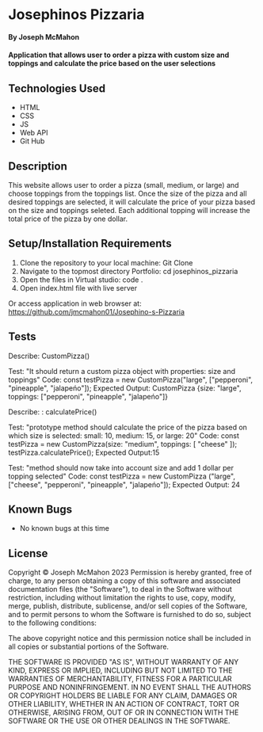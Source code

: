 # Josephinos Pizzaria

#### By Joseph McMahon

#### Application that allows user to order a pizza with custom size and toppings and calculate the price based on the user selections 

## Technologies Used

* HTML
* CSS
* JS
* Web API
* Git Hub


## Description

This website allows user to order a pizza (small, medium, or large) and choose toppings from the toppings list. Once the size of the pizza and all desired toppings are selected, it will calculate the price of your pizza based on the size and toppings seleted. Each additional topping will increase the total price of the pizza by one dollar. 
## Setup/Installation Requirements

1. Clone the repository to your local machine: 
Git Clone
2. Navigate to the topmost directory Portfolio:
cd josephinos_pizzaria
3. Open the files in Virtual studio:
code .
4. Open index.html file with live server

Or access application in web browser at: 
https://github.com/jmcmahon01/Josephino-s-Pizzaria

## Tests
Describe: CustomPizza()

Test: "It should return a custom pizza object with properties: size and toppings"
Code: const testPizza = new CustomPizza("large", ["pepperoni", "pineapple", "jalapeńo"]);
Expected Output: CustomPizza {size: "large", toppings: ["pepperoni", "pineapple", "jalapeńo"]}

Describe: : calculatePrice()

Test: "prototype method should calculate the price of the pizza based on which size is selected: small: 10, medium: 15, or large: 20"
Code: const testPizza = new CustomPizza(size: "medium", toppings: [ "cheese" ]);
      testPizza.calculatePrice(); 
Expected Output:15

Test: "method should now take into account size and add 1 dollar per topping selected"
Code: const testPizza = new CustomPizza ("large", ["cheese", "pepperoni", "pineapple", "jalapeńo"]);
Expected Output: 24
















## Known Bugs
* No known bugs at this time


## License
Copyright © Joseph McMahon 2023
Permission is hereby granted, free of charge, to any person obtaining a copy
of this software and associated documentation files (the "Software"), to deal
in the Software without restriction, including without limitation the rights
to use, copy, modify, merge, publish, distribute, sublicense, and/or sell
copies of the Software, and to permit persons to whom the Software is
furnished to do so, subject to the following conditions:

The above copyright notice and this permission notice shall be included in all
copies or substantial portions of the Software.

THE SOFTWARE IS PROVIDED "AS IS", WITHOUT WARRANTY OF ANY KIND, EXPRESS OR
IMPLIED, INCLUDING BUT NOT LIMITED TO THE WARRANTIES OF MERCHANTABILITY,
FITNESS FOR A PARTICULAR PURPOSE AND NONINFRINGEMENT. IN NO EVENT SHALL THE
AUTHORS OR COPYRIGHT HOLDERS BE LIABLE FOR ANY CLAIM, DAMAGES OR OTHER
LIABILITY, WHETHER IN AN ACTION OF CONTRACT, TORT OR OTHERWISE, ARISING FROM,
OUT OF OR IN CONNECTION WITH THE SOFTWARE OR THE USE OR OTHER DEALINGS IN THE
SOFTWARE.
